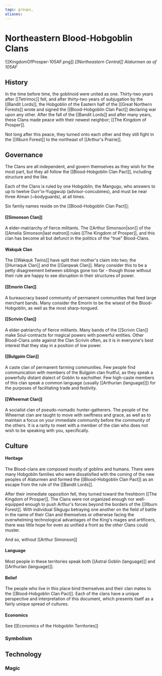 ```yaml
---
tags: groups, 
aliases:
---
```


# Northeastern Blood-Hobgoblin Clans
![[KingdomOfProsper-105AF.png]]
*[[Northeastern Central]] Alaturmen as of 105AF*
## History
In the time before time, the goblinoid were united as one. Thirty-two years after [[Tetrimoc]] fell, and after thirty-two years of subjugation by the [[Bandit Lords]], the Hobgoblin of the Eastern half of the [[Great Northern Forests]] wrote and signed the [[Blood-Hobgoblin Clan Pact]] declaring war upon any other. After the fall of the [[Bandit Lords]] and after many years, these Clans made peace with their newest neighbor; [[The Kingdom of Prosper]].

Not long after this peace, they turned onto each other and they still fight in the [[Illburn Forest]] to the northeast of [[Arthur's Prairie]].

## Governance
The Clans are all independent, and govern themselves as they wish for the most part, but they all follow the [[Blood-Hobgoblin Clan Pact]], including structure and the like.

Each of the Clans is ruled by one Hobgoblin, the Mangugu, who answers to up to twelve Gurr'ix-Yuggwulp (advisor-concubines), and must be near three Alman (~bodyguards), at all times.

Six family names reside on the [[Blood-Hobgoblin Clan Pact]];

#### [[Simonson Clan]]
A elder-matriarchy of fierce militants. The [[Arthur Simonson|son]] of the [[Amelia Simonson|last matron]] rules [[The Kingdom of Prosper]], and this clan has become all but defunct in the politics of the "true" Blood-Clans.

#### Wakquk Clan
The [[Wakquk Twins]] have split their mother's claim into two; the [[Hurraquk Clan]] and the [[Garqwak Clan]]. Many consider this to be a petty disagreement between siblings gone too far - though those without their rule are happy to see disruption in their structures of power. 

#### [[Emorin Clan]]
A bureaucracy based community of permanent communities that feed large merchant bands. Many consider the Emorin to be the wisest of the Blood-Hobgoblin, as well as the most sharp-tongued.

#### [[Scrivin Clan]]
A elder-patriarchy of fierce militants. Many bands of the [[Scrivin Clan]] make Soul-contracts for magical powers with powerful entities. Other Blood-Clans unite against the Clan Scrivin often, as it is in everyone's best interest that they stay in a position of low power.

#### [[Bulgpim Clan]]
A caste clan of permanent farming communities. Few people find communication with members of the Bulgpim clan fruitful, as they speak a powerfully distant dialect of Goblin to eachother. Few high-caste members of this clan speak a common language (usually [[Arthurian (language)]]) for the purposes of facilitating trade and festivity.

#### [[Wheernat Clan]]
A socialist clan of pseudo-nomadic hunter-gatherers. The people of the Wheernat clan are taught to move with swiftness and grace, as well as to maintain a focus on your immediate community before the community of the others. It is a rarity to meet with a member of the clan who does not wish to be speaking with you, specifically. 

## Culture
#### Heritage
The Blood-clans are composed mostly of goblins and humans. There were many Hobgoblin families who were dissatisfied with the coming of the new peoples of Alaturmen and formed the [[Blood-Hobgoblin Clan Pact]] as an escape from the rule of the [[Bandit Lords]].

After their immediate opposition fell, they turned toward the freshborn [[The Kingdom of Prosper]]. The Clans were not organized enough nor well-equipped enough to push Arthur's forces beyond the borders of the [[Illburn Forest]]. With individual Sikgugu betraying one another on the field of battle in the name of their Clan and themselves or otherwise facing the overwhelming technological advantages of the King's mages and artificers, there was little hope for even as unified a front as the *other* Clans could muster.

And so, without [[Arthur Simonson]]

#### Language
Most people in these territories speak both [[Astral Goblin (language)]] and [[Arthurian (language)]].

#### Belief
The people who live in this place bind themselves and their clan mates to the [[Blood-Hobgoblin Clan Pact]]. Each of the clans have a unique perspective and interpretation of this document, which presents itself as a fairly unique spread of cultures.

#### Economics
See [[Economics of the Hobgoblin Territories]]
### Symbolism
## Technology
### Magic